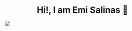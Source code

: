 <div align="center">
<h1 align="center">Hi!, I am <a>Emi Salinas</a> 👋</h1>
</div>
<img src="https://imgur.com/R07dUEx.png">
